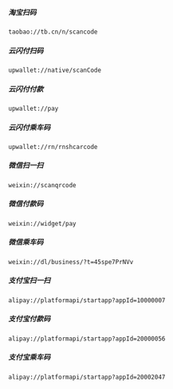 ##### 淘宝扫码
`taobao://tb.cn/n/scancode`
##### 云闪付扫码
`upwallet://native/scanCode`
##### 云闪付付款
`upwallet://pay`
##### 云闪付乘车码
`upwallet://rn/rnshcarcode`
##### 微信扫一扫
`weixin://scanqrcode`
##### 微信付款码
`weixin://widget/pay`
##### 微信乘车码
`weixin://dl/business/?t=45spe7PrNVv`
##### 支付宝扫一扫
`alipay://platformapi/startapp?appId=10000007`
##### 支付宝付款码
`alipay://platformapi/startapp?appId=20000056`
##### 支付宝乘车码
`alipay://platformapi/startapp?appId=20002047`
